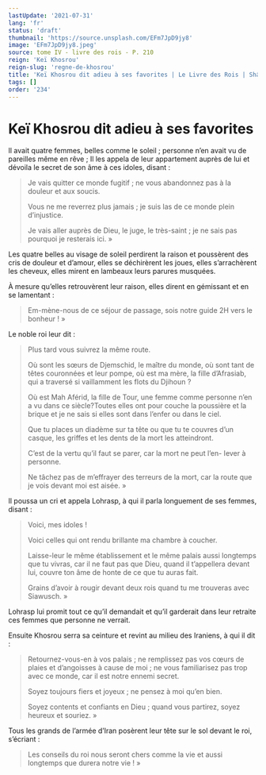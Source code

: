 ```yaml
---
lastUpdate: '2021-07-31'
lang: 'fr'
status: 'draft'
thumbnail: 'https://source.unsplash.com/EFm7JpD9jy8'
image: 'EFm7JpD9jy8.jpeg'
source: tome IV - livre des rois - P. 210
reign: 'Keï Khosrou'
reign-slug: 'regne-de-khosrou'
title: 'Keï Khosrou dit adieu à ses favorites | Le Livre des Rois | Shâhnâmeh'
tags: []
order: '234'
---
```


<!-- LTeX: language=fr -->

# Keï Khosrou dit adieu à ses favorites

Il avait quatre femmes, belles comme le soleil ; personne n’en avait vu de pareilles même en rêve ; Il les appela de leur appartement auprès de lui et dévoila le secret de son âme à ces idoles, disant :

> Je vais quitter ce monde fugitif ; ne vous abandonnez pas à la douleur et aux soucis.
>
> Vous ne me reverrez plus jamais ; je suis las de ce monde plein d’injustice.
>
> Je vais aller auprès de Dieu, le juge, le très-saint ; je ne sais pas pourquoi je resterais ici. »

Les quatre belles au visage de soleil perdirent la raison et poussèrent des cris de douleur et d’amour, elles se déchirèrent les joues, elles s’arrachèrent les cheveux, elles mirent en lambeaux leurs parures musquées.

À mesure qu’elles retrouvèrent leur raison, elles dirent en gémissant et en se lamentant :

> Em-mène-nous de ce séjour de passage, sois notre guide 2H vers le bonheur ! »

Le noble roi leur dit :

> Plus tard vous suivrez la même route.
>
> Où sont les sœurs de Djemschid, le maître du monde, où sont tant de têtes couronnées et leur pompe, où est ma mère, la fille d’Afrasiab, qui a traversé si vaillamment les flots du Djihoun ?
>
> Où est Mah Aférid, la fille de Tour, une femme comme personne n’en a vu dans ce siècle?Toutes elles ont pour couche la poussière et la brique et je ne sais si elles sont dans l’enfer ou dans le ciel.
>
> Que tu places un diadème sur ta tête ou que tu te couvres d’un casque, les griffes et les dents de la mort les atteindront.
>
> C’est de la vertu qu’il faut se parer, car la mort ne peut l’en-
Iever à personne.
>
> Ne tâchez pas de m’effrayer des terreurs de la mort, car la route que je vois devant moi est aisée. »

Il poussa un cri et appela Lohrasp, à qui il parla longuement de ses femmes, disant :

> Voici, mes idoles !
>
> Voici celles qui ont rendu brillante ma chambre à coucher.
>
> Laisse-leur le même établissement et le même palais aussi longtemps que tu vivras, car il ne faut pas que Dieu, quand il t’appellera devant lui, couvre ton âme de honte de ce que tu auras fait.
>
> Grains d’avoir à rougir devant deux rois quand tu me trouveras avec Siawusch. »

Lohrasp lui promit tout ce qu’il demandait et qu’il garderait dans leur retraite ces femmes que personne ne verrait.

Ensuite Khosrou serra sa ceinture et revint au milieu des Iraniens, à qui il dit :

> Retournez-vous-en à vos palais ; ne remplissez pas vos cœurs de plaies et d’angoisses à cause de moi ; ne vous familiarisez pas trop avec ce monde, car il est notre ennemi secret.
>
> Soyez toujours fiers et joyeux ; ne pensez à moi qu’en bien.
>
> Soyez contents et confiants en Dieu ; quand vous partirez, soyez heureux et souriez. »

Tous les grands de l’armée d’Iran posèrent leur tête sur le sol devant le roi, s’écriant :

> Les conseils du roi nous seront chers comme la vie et aussi longtemps que durera notre vie ! »
